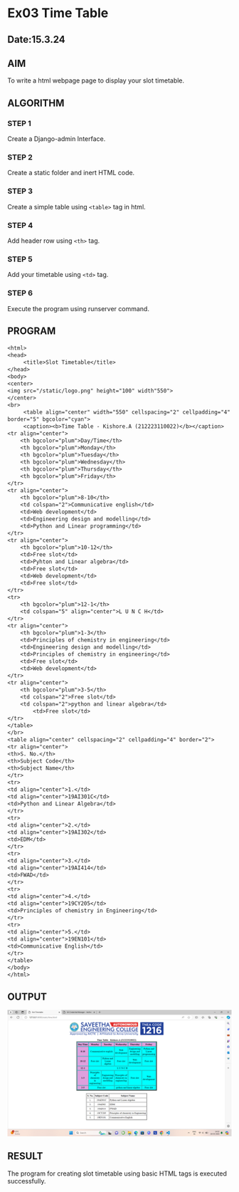 # Ex03 Time Table
## Date:15.3.24

## AIM
To write a html webpage page to display your slot timetable.

## ALGORITHM
### STEP 1
Create a Django-admin Interface.

### STEP 2
Create a static folder and inert HTML code.

### STEP 3
Create a simple table using ```<table>``` tag in html.

### STEP 4
Add header row using ```<th>``` tag.

### STEP 5
Add your timetable using ```<td>``` tag.

### STEP 6
Execute the program using runserver command.

## PROGRAM
```
<html>
<head>
     <title>Slot Timetable</title>
</head>
<body>
<center>
<img src="/static/logo.png" height="100" width"550">
</center>
<br>
     <table align="center" width="550" cellspacing="2" cellpadding="4" border="5" bgcolor="cyan">
     <caption><b>Time Table - Kishore.A (212223110022)</b></caption>
<tr align="center">
	<th bgcolor="plum">Day/Time</th>
	<th bgcolor="plum">Monday</th>
	<th bgcolor="plum">Tuesday</th>
	<th bgcolor="plum">Wednesday</th>
	<th bgcolor="plum">Thursday</th>
 	<th bgcolor="plum">Friday</th>
</tr>
<tr align="center">
	<th bgcolor="plum">8-10</th>
	<td colspan="2">Communicative english</td>
	<td>Web development</td>
	<td>Engineering design and modelling</td>
	<td>Python and Linear programming</td>
</tr>
<tr align="center">
	<th bgcolor="plum">10-12</th>
	<td>Free slot</td>
	<td>Pyhton and Linear algebra</td>
	<td>Free slot</td>
	<td>Web development</td>
	<td>Free slot</td>
</tr>
<tr>
	<th bgcolor="plum">12-1</th>
	<td colspan="5" align="center">L U N C H</td>
</tr>
<tr align="center">
	<th bgcolor="plum">1-3</th>
	<td>Principles of chemistry in engineering</td>
	<td>Engineering design and modelling</td>
	<td>Principles of chemistry in engineering</td>
	<td>Free slot</td>
	<td>Web development</td>
</tr>
<tr align="center">
	<th bgcolor="plum">3-5</th>
	<td colspan="2">Free slot</td>
	<td colspan="2">python and linear algebra</td>
        <td>Free slot</td>
</tr>
</table>
</br>
<table align="center" cellspacing="2" cellpadding="4" border="2">
<tr align="center">
<th>S. No.</th>
<th>Subject Code</th>
<th>Subject Name</th>
</tr>
<tr>
<td align="center">1.</td>
<td align="center">19AI301C</td>
<td>Python and Linear Algebra</td>
</tr>
<tr>
<td align="center">2.</td>
<td align="center">19AI302</td>
<td>EDM</td>
</tr>
<tr>
<td align="center">3.</td>
<td align="center">19AI414</td>
<td>FWAD</td>
</tr>
<tr>
<td align="center">4.</td>
<td align="center">19CY205</td>
<td>Principles of chemistry in Engineering</td>
</tr>
<tr>
<td align="center">5.</td>
<td align="center">19EN101</td>
<td>Communicative English</td>
</tr>
</table>
</body>
</html>
```

## OUTPUT
![alt text](<Screenshot 2024-03-18 143245-1.png>)

## RESULT
The program for creating slot timetable using basic HTML tags is executed successfully.

